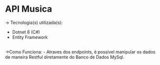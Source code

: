 # API Musica

-> Tecnologia(s) utilizada(s):
 - Dotnet 8 (C#)
 - Entity Framework
<br>
->Como Funciona:
 - Atraves dos endpoints, é possível manipular os dados de maneira Restful diretamente do Banco de Dados MySql.
